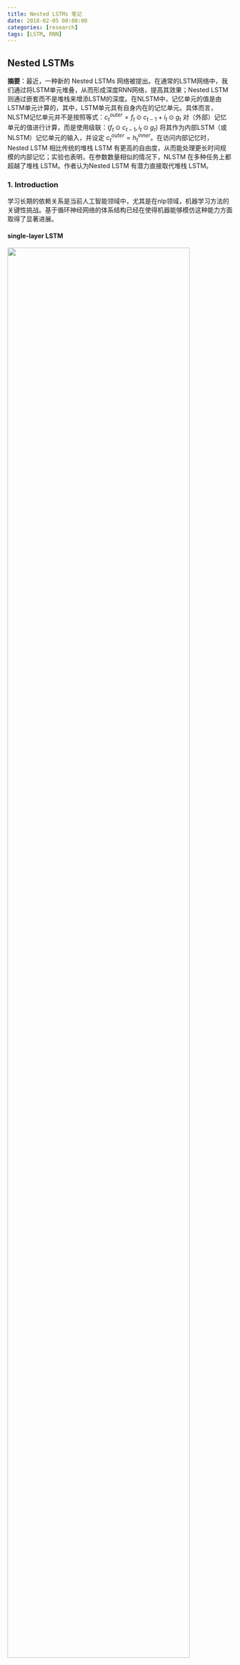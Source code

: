 ```yaml
---
title: Nested LSTMs 笔记
date: 2018-02-05 08:00:00
categories: [research]
tags: [LSTM, RNN]
---
```


## Nested LSTMs

**摘要**：最近，一种新的 Nested LSTMs 网络被提出。在通常的LSTM网络中，我们通过将LSTM单元堆叠，从而形成深度RNN网络，提高其效果；Nested LSTM则通过嵌套而不是堆栈来增添LSTM的深度。在NLSTM中，记忆单元的值是由LSTM单元计算的，其中，LSTM单元具有自身内在的记忆单元。具体而言，NLSTM记忆单元并不是按照等式：$c_t^{outer} = f_t \odot c_{t-1} + i_t \odot g_t$ 对（外部）记忆单元的值进行计算，而是使用级联：$(f_t \odot c_{t-1}, i_t \odot g_t)$ 将其作为内部LSTM（或NLSTM）记忆单元的输入，并设定 $c_t^{outer} = h_t^{inner}$。在访问内部记忆时，Nested LSTM 相比传统的堆栈 LSTM 有更高的自由度，从而能处理更长时间规模的内部记忆；实验也表明，在参数数量相似的情况下，NLSTM 在多种任务上都超越了堆栈 LSTM。作者认为Nested LSTM 有潜力直接取代堆栈 LSTM。

### 1. Introduction

学习长期的依赖关系是当前人工智能领域中，尤其是在nlp领域，机器学习方法的关键性挑战。基于循环神经网络的体系结构已经在使得机器能够模仿这种能力方面取得了显著进展。

#### single-layer LSTM

<img src="singleLSTM.png" width="90%">

RNN的输入是以当前的状态为依据，适合学习时间上的抽象特征。在实践中，许多专家已经证明，更为复杂的体系结构是解决许多任务的关键。其中一个原因是梯度消失问题（Hochreiter于1991年、Bengio等人于1994年提出），它使得简单的RNN难以学习长期依赖关系。Hochreiter和Schmidhuber于1997年提出了LSTM，包含能够改善梯度消失问题的记忆机制。单层LSTM如上图，图中的三个单元实际上是同一个单元，它循环地将内部的参数传递给自己。

#### Stacked LSTMs

<img src="StackedLSTM.png" width="60%">

堆栈 LSTM 架构使用一系列 LSTM 一层层地堆叠在一起来处理数据，一层的输出成为下一层的输入。上图为一个两层的LSTM网络。

引入多层的结构，即将多个LSTM单元堆叠，每一层的输出成为下一层的输入。 每层处理我们希望解决的任务的一部分，并将其传递给下一层。额外的隐藏层可以添加到多层感知器神经网络，使其有更深入的“理解”。 额外的隐藏层被认为重新组合了来自先前层的学习表示，并在高度抽象层次上找到新的表示。 例如，从线条到形状到对象。

#### Nested LSTMs

在 NLSTM 中，LSTM 的记忆单元可以访问内部记忆。相比于传统的堆栈 LSTM，这一关键特征使得该模型能实现更有效的时间层级。在 NLSTM 中，外部记忆单元可自由选择读取、编写的相关长期信息到内部单元。相比之下，在Stacked LSTM 中，高层级的激活（类似内部记忆）直接生成输出，因此必须包含所有的与当前预测相关的短期信息。换言之，Stacked LSTM 与Nested LSTM 之间的主要不同在于，NLSTM 可以选择性地访问内部记忆。这使得，即使这些事件与当前事件不相关，内部记忆也能够记住、处理更长时间规模上的事件。我们在后面一章更详细地介绍它。

### 2. Model of Nested LSTMs

LSTM 中的输出门会编码可能与当前的时间步骤不相关，但是仍然值得记忆的信息。Nested LSTM 根据这一直观理解来创造一种记忆的时间层级。以同样的方式被gate控访问内部记忆，因此长期信息只有在情景相关的条件下才能选择性地访问。

<img src="NestedLSTM.png" width="80%">

#### The architecture

在 LSTM 网络中，单元状态的更新公式和门控机制可以表示为以下方程式：
$$
i_t = \sigma_i (x_t W_{xi} + h_{t-1} W_{hi} + b_i) \\
f_t = \sigma_t (x_t W_{xf} + h_{t-1} W_{hf} + b_i) \\
c_t = f_t \odot c_{c-1} + \sigma_c (x_t W_{xc} + h_{t-1} W_{hc} + b_c) \\
o_t = \sigma_o (x_t W_{xo} + h_{t-1} W_{ho} + b_o) \\
h_t = o_t \odot \sigma_h(c_t)
$$
Nested LSTM 使用已学习的状态函数 $c_t = m_t(f_t\odot c_{t−1}, i_t \odot g_t)​$ 来替代 LSTM 中计算 $c_t​$ 的加运算。我们将函数的状态表示为 m 在时间 t 的内部记忆（inner memory），调用该函数以计算 $c_t​$ 和 $m_{t+1}​$。我们可以使用另一个 LSTM 单元来实现该记忆函数，就生成了 Nested LSTM。同样，该记忆函数能够由另一个 Nested LSTM 单元替换，因此就能构建任意深的嵌套网络。

因此，我们得到NLSTM 中记忆函数的输入和隐藏状态：
$$
\tilde{h}_{t-1} = f_t \odot c_{t-1} \\
\tilde{x}_t = i_t \odot \sigma_c (x_t W_{xc} + h_{t-1} W_{hc} + b_c)
$$
注意如果记忆函数是加性的，那么$c_t = f_t \odot c_{c-1} + \sigma_c (x_t W_{xc} + h_{t-1} W_{hc} + b_c) =  \tilde{h}_{t-1} + \tilde{x}_t $，整个系统将退化到经典的 LSTM。

<img src="ComputationalGraph.png">

*LSTM、Stacked LSTM 和 Nested LSTM 的计算图形。隐藏的状态、外部记忆单元和内部记忆单元分别由h、c和d进行表示。虽然当前的隐藏状态可以直接影响下一个内部记忆单元的内容，但内部记忆只有通过外部记忆才能够影响隐藏状态。*
$$
\widetilde{i}_t = \widetilde{\sigma}_i (\widetilde{x}_t \widetilde{W}_{xi} + \widetilde{h}_{t-1} \widetilde{W}_{hi} + \widetilde{b}_i) \\
\widetilde{f}_t = \widetilde{\sigma}_t (\widetilde{x}_t \widetilde{W}_{xf} + \widetilde{h}_{t-1} \widetilde{W}_{hf} + \widetilde{b}_i) \\
\widetilde{c}_t = \widetilde{f}_t \odot \widetilde{c}_{c-1} + \widetilde{\sigma}_c (\widetilde{x}_t \widetilde{W}_{xc} + \widetilde{h}_{t-1} \widetilde{W}_{hc} + \widetilde{b}_c) \\
\widetilde{o_t} = \widetilde{\sigma}_o (\widetilde{x}_t \widetilde{W}_{xo} + \widetilde{h}_{t-1} \widetilde{W}_{ho} + \widetilde{b}_o) \\
\widetilde{h}_t = \widetilde{o}_t \odot \widetilde{\sigma}_h(\widetilde{c}_t)
$$
现在，外部 LSTM 的单元状态更新方式为 $ c_t = \tilde{h}_{t} $ 。

### 3. Experiments

见附件论文[1]

### 4. Conclusion

Nested LSTM（NLSTM）是LSTM模型的简单扩展，通过嵌套来增加深度，而不是通过堆叠。 NLSTM的内部存储器单元形成内部存储器，其仅通过外部存储器单元被其他计算元件访问，实现了时间层级的形式。

论文[1]的实验表明，在相似的参数设置下，Nested LSTM 在多种字符级语言建模任务中的表现都超越了Stacked LSTM和single-layer LSTM，并且和Stacked LSTM 的高层级单元相比，LSTM 的内部记忆可以学习更长期的依赖关系。

[NLSTM的Tensorflow实现](https://github.com/hannw/nlstm)

[NLSTM的Keras实现](https://github.com/titu1994/Nested-LSTM)



## Bibliographies

笔记参考：http://www.sohu.com/a/220745456_390227，http://posts.careerengine.us/p/5a768ab3381fe136215b3de5?from=latest-posts-panel&type=title

[1] Moniz, Joel Ruben Antony, and David Krueger. "Nested LSTMs." *Asian Conference on Machine Learning*. 2017.

[2] Hochreiter, Sepp, and Jürgen Schmidhuber. "Long short-term memory." *Neural computation* 9.8 (1997): 1735-1780.

